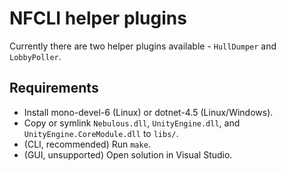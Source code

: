 # NFCLI helper plugins

Currently there are two helper plugins available - `HullDumper` and `LobbyPoller`.

## Requirements

- Install mono-devel-6 (Linux) or dotnet-4.5 (Linux/Windows).
- Copy or symlink `Nebulous.dll`, `UnityEngine.dll`, and `UnityEngine.CoreModule.dll` to `libs/`.
- (CLI, recommended) Run `make`.
- (GUI, unsupported) Open solution in Visual Studio.
